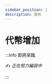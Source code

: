 ```yaml
---
sidebar_position: 1
description: 簽到
---
```


# 代幣增加

<head>
  <title>代幣增加</title>
</head>

:::info 即將來臨

✍️ _正在努力編寫中_

:::
